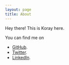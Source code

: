 ```yaml
---
layout: page
title: About
---
```


<p class="message">
  Hey there! This is Koray here.
</p>

You can find me on

* [GitHub](https://github.com/koraybalci).
* [Twitter](https://twitter.com/koraybalci).
* [LinkedIn](https://tr.linkedin.com/in/koraybalci).
